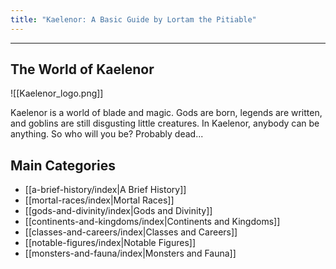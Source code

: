 ```yaml
---
title: "Kaelenor: A Basic Guide by Lortam the Pitiable"
---
```

---
## The World of Kaelenor

![[Kaelenor_logo.png]]

Kaelenor is a world of blade and magic. Gods are born, legends are written, and goblins are still disgusting little creatures. In Kaelenor, anybody can be anything. So who will you be? Probably dead...

## Main Categories
- [[a-brief-history/index|A Brief History]]
- [[mortal-races/index|Mortal Races]]
- [[gods-and-divinity/index|Gods and Divinity]]
- [[continents-and-kingdoms/index|Continents and Kingdoms]]
- [[classes-and-careers/index|Classes and Careers]]
- [[notable-figures/index|Notable Figures]]
- [[monsters-and-fauna/index|Monsters and Fauna]]
